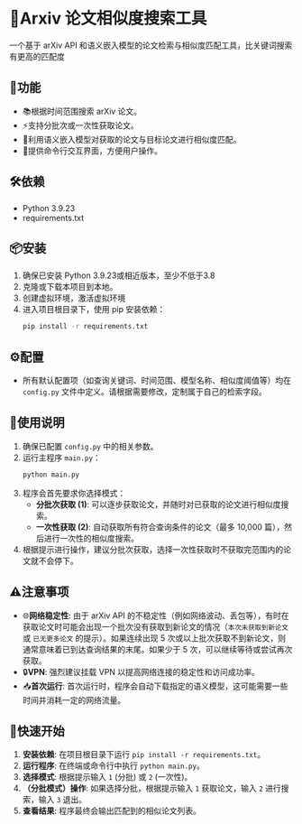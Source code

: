 # 🧠Arxiv 论文相似度搜索工具

一个基于 arXiv API 和语义嵌入模型的论文检索与相似度匹配工具，比关键词搜索有更高的匹配度

## 🌟功能

- 📚根据时间范围搜索 arXiv 论文。
- ⚡支持分批次或一次性获取论文。
- 🧬利用语义嵌入模型对获取的论文与目标论文进行相似度匹配。
- 💬提供命令行交互界面，方便用户操作。

## 🛠️依赖

- Python 3.9.23
- requirements.txt

## 📦安装

1. 确保已安装 Python 3.9.23或相近版本，至少不低于3.8
2. 克隆或下载本项目到本地。
3. 创建虚拟环境，激活虚拟环境
4. 进入项目根目录下，使用 pip 安装依赖：
    ```bash
    pip install -r requirements.txt
    ```

## ⚙️配置

- 所有默认配置项（如查询关键词、时间范围、模型名称、相似度阈值等）均在 `config.py` 文件中定义。请根据需要修改，定制属于自己的检索字段。

## 🚀使用说明

1. 确保已配置 `config.py` 中的相关参数。
2. 运行主程序 `main.py`：
    ```bash
    python main.py
    ```
3. 程序会首先要求你选择模式：
    - **分批次获取 (1)**: 可以逐步获取论文，并随时对已获取的论文进行相似度搜索。
    - **一次性获取 (2)**: 自动获取所有符合查询条件的论文（最多 10,000 篇），然后进行一次性的相似度搜索。
4. 根据提示进行操作，建议分批次获取，选择一次性获取时不获取完范围内的论文就不会停下。

## ⚠️注意事项

- 🌐**网络稳定性**: 由于 arXiv API 的不稳定性（例如网络波动、丢包等），有时在获取论文时可能会出现一个批次没有获取到新论文的情况（`本次未获取到新论文` 或 `已无更多论文` 的提示）。如果连续出现 5 次或以上批次获取不到新论文，则通常意味着已到达查询结果的末尾。如果少于 5 次，可以继续等待或尝试再次获取。
- 🔒**VPN**: 强烈建议挂载 VPN 以提高网络连接的稳定性和访问成功率。
- 📥**首次运行**: 首次运行时，程序会自动下载指定的语义模型，这可能需要一些时间并消耗一定的网络流量。

## 🏁快速开始

1.  **安装依赖**: 在项目根目录下运行 `pip install -r requirements.txt`。
2.  **运行程序**: 在终端或命令行中执行 `python main.py`。
3.  **选择模式**: 根据提示输入 `1` (分批) 或 `2` (一次性)。
4.  **（分批模式）操作**: 如果选择分批，根据提示输入 `1` 获取论文，输入 `2` 进行搜索，输入 `3` 退出。
5.  **查看结果**: 程序最终会输出匹配到的相似论文列表。
